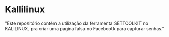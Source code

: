# Kallilinux
"Este repositório contém a utilização da ferramenta SETTOOLKIT no KALILINUX, pra criar uma pagina falsa no Facebootk para capturar senhas."
